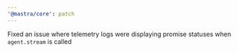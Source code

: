 ```yaml
---
'@mastra/core': patch
---
```


Fixed an issue where telemetry logs were displaying promise statuses when `agent.stream` is called
